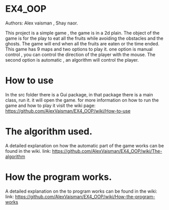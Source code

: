# EX4_OOP

Authors: Alex vaisman , Shay naor.

This project is a simple game , the game is in a 2d plain.
The object of the game is for the play to eat all the fruits while avoiding the obstacles and the ghosts.
The game will end when all the fruits are eaten or the time ended.
This game has 9 maps and two options to play it.
one option is manual control , you can control the direction of the player with the mouse.
The second option is automatic , an algorithm will control the player.

# How to use

In the src folder there is a Gui package, in that package there is a main class, run it.
it will open the game.
for more information on how to run the game and how to play it visit the wiki page:
https://github.com/AlexVaisman/EX4_OOP/wiki/How-to-use

# The algorithm used.
A detailed explanation on how the automatic part of the game works can be found in the wiki.
link: https://github.com/AlexVaisman/EX4_OOP/wiki/The-algorithm

# How the program works.
A detailed explanation on the to program works can be found in the wiki:
link: https://github.com/AlexVaisman/EX4_OOP/wiki/How-the-program-works

